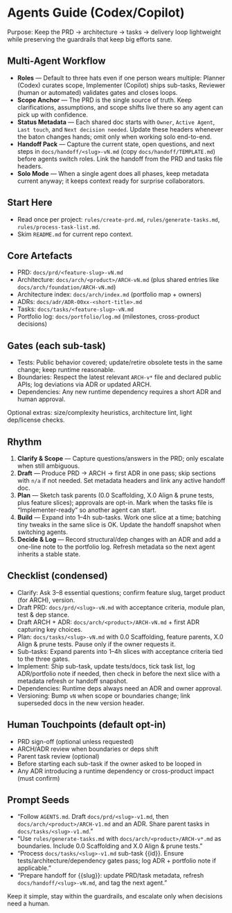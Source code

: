 # Agents Guide (Codex/Copilot)

Purpose: Keep the PRD → architecture → tasks → delivery loop lightweight while preserving the guardrails that keep big efforts sane.

## Multi-Agent Workflow

- **Roles** — Default to three hats even if one person wears multiple: Planner (Codex) curates scope, Implementer (Copilot) ships sub-tasks, Reviewer (human or automated) validates gates and closes loops.
- **Scope Anchor** — The PRD is the single source of truth. Keep clarifications, assumptions, and scope shifts live there so any agent can pick up with confidence.
- **Status Metadata** — Each shared doc starts with `Owner`, `Active Agent`, `Last touch`, and `Next decision needed`. Update these headers whenever the baton changes hands; omit only when working solo end-to-end.
- **Handoff Pack** — Capture the current state, open questions, and next steps in `docs/handoff/<slug>-vN.md` (copy `docs/handoff/TEMPLATE.md`) before agents switch roles. Link the handoff from the PRD and tasks file headers.
- **Solo Mode** — When a single agent does all phases, keep metadata current anyway; it keeps context ready for surprise collaborators.

## Start Here

- Read once per project: `rules/create-prd.md`, `rules/generate-tasks.md`, `rules/process-task-list.md`.
- Skim `README.md` for current repo context.

## Core Artefacts

- PRD: `docs/prd/<feature-slug>-vN.md`
- Architecture: `docs/arch/<product>/ARCH-vN.md` (plus shared entries like `docs/arch/foundation/ARCH-vN.md`)
- Architecture index: `docs/arch/index.md` (portfolio map + owners)
- ADRs: `docs/adr/ADR-00xx-<short-title>.md`
- Tasks: `docs/tasks/<feature-slug>-vN.md`
- Portfolio log: `docs/portfolio/log.md` (milestones, cross-product decisions)

## Gates (each sub-task)

- Tests: Public behavior covered; update/retire obsolete tests in the same change; keep runtime reasonable.
- Boundaries: Respect the latest relevant `ARCH-v*` file and declared public APIs; log deviations via ADR or updated ARCH.
- Dependencies: Any new runtime dependency requires a short ADR and human approval.

Optional extras: size/complexity heuristics, architecture lint, light dep/license checks.

## Rhythm

1) **Clarify & Scope** — Capture questions/answers in the PRD; only escalate when still ambiguous.
2) **Draft** — Produce PRD → ARCH → first ADR in one pass; skip sections with `n/a` if not needed. Set metadata headers and link any active handoff doc.
3) **Plan** — Sketch task parents (0.0 Scaffolding, X.0 Align & prune tests, plus feature slices); approvals are opt-in. Mark when the tasks file is “Implementer-ready” so another agent can start.
4) **Build** — Expand into 1–4h sub-tasks. Work one slice at a time; batching tiny tweaks in the same slice is OK. Update the handoff snapshot when switching agents.
5) **Decide & Log** — Record structural/dep changes with an ADR and add a one-line note to the portfolio log. Refresh metadata so the next agent inherits a stable state.

## Checklist (condensed)

- Clarify: Ask 3–8 essential questions; confirm feature slug, target product (for ARCH), version.
- Draft PRD: `docs/prd/<slug>-vN.md` with acceptance criteria, module plan, test & dep stance.
- Draft ARCH + ADR: `docs/arch/<product>/ARCH-vN.md` + first ADR capturing key choices.
- Plan: `docs/tasks/<slug>-vN.md` with 0.0 Scaffolding, feature parents, X.0 Align & prune tests. Pause only if the owner requests it.
- Sub-tasks: Expand parents into 1–4h slices with acceptance criteria tied to the three gates.
- Implement: Ship sub-task, update tests/docs, tick task list, log ADR/portfolio note if needed, then check in before the next slice with a metadata refresh or handoff snapshot.
- Dependencies: Runtime deps always need an ADR and owner approval.
- Versioning: Bump `vN` when scope or boundaries change; link superseded docs in the new version header.

## Human Touchpoints (default opt-in)

- PRD sign-off (optional unless requested)
- ARCH/ADR review when boundaries or deps shift
- Parent task review (optional)
- Before starting each sub-task if the owner asked to be looped in
- Any ADR introducing a runtime dependency or cross-product impact (must confirm)

## Prompt Seeds

- “Follow `AGENTS.md`. Draft `docs/prd/<slug>-v1.md`, then `docs/arch/<product>/ARCH-v1.md` and an ADR. Share parent tasks in `docs/tasks/<slug>-v1.md`.”
- “Use `rules/generate-tasks.md` with `docs/arch/<product>/ARCH-v*.md` as boundaries. Include 0.0 Scaffolding and X.0 Align & prune tests.”
- “Process `docs/tasks/<slug>-v1.md` sub-task {{id}}. Ensure tests/architecture/dependency gates pass; log ADR + portfolio note if applicable.”
- “Prepare handoff for {{slug}}: update PRD/task metadata, refresh `docs/handoff/<slug>-vN.md`, and tag the next agent.”

Keep it simple, stay within the guardrails, and escalate only when decisions need a human.
